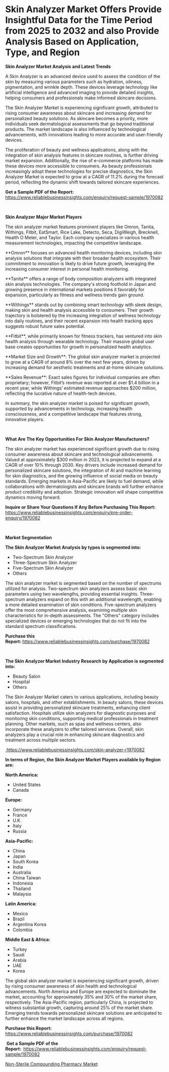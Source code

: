 <p><h1>Skin Analyzer Market Offers Provide Insightful Data for the Time Period from 2025 to 2032 and also Provide Analysis Based on Application, Type, and Region</h1></p><p><strong>Skin Analyzer Market Analysis and Latest Trends</strong></p>
<p><p>A Skin Analyzer is an advanced device used to assess the condition of the skin by measuring various parameters such as hydration, oiliness, pigmentation, and wrinkle depth. These devices leverage technology like artificial intelligence and advanced imaging to provide detailed insights, helping consumers and professionals make informed skincare decisions.</p><p>The Skin Analyzer Market is experiencing significant growth, attributed to rising consumer awareness about skincare and increasing demand for personalized beauty solutions. As skincare becomes a priority, more individuals seek dermatological assessments that go beyond traditional products. The market landscape is also influenced by technological advancements, with innovations leading to more accurate and user-friendly devices.</p><p>The proliferation of beauty and wellness applications, along with the integration of skin analysis features in skincare routines, is further driving market expansion. Additionally, the rise of e-commerce platforms has made these devices more accessible to consumers. As beauty professionals increasingly adopt these technologies for precise diagnostics, the Skin Analyzer Market is expected to grow at a CAGR of 11.2% during the forecast period, reflecting the dynamic shift towards tailored skincare experiences.</p></p>
<p><strong>Get a Sample PDF of the Report:&nbsp;</strong> <a href="https://www.reliablebusinessinsights.com/enquiry/request-sample/1970082?utm_campaign=2289&utm_medium=2&utm_source=Github&utm_content=ia&utm_term=03032025&utm_id=skin-analyzer">https://www.reliablebusinessinsights.com/enquiry/request-sample/1970082</a></p>
<p>&nbsp;</p>
<p><strong>Skin Analyzer Major Market Players</strong></p>
<p><p>The skin analyzer market features prominent players like Omron, Tanita, Withings, Fitbit, EatSmart, Rice Lake, Detecto, Seca, DigiWeigh, Brecknell, Health O Meter, and Taylor. Each company specializes in various health measurement technologies, impacting the competitive landscape.</p><p>**Omron** focuses on advanced health monitoring devices, including skin analysis solutions that integrate with their broader health ecosystem. Their commitment to innovation is likely to drive future growth, leveraging the increasing consumer interest in personal health monitoring.</p><p>**Tanita** offers a range of body composition analyzers with integrated skin analysis technologies. The company's strong foothold in Japan and growing presence in international markets positions it favorably for expansion, particularly as fitness and wellness trends gain ground.</p><p>**Withings** stands out by combining smart technology with sleek design, making skin and health analysis accessible to consumers. Their growth trajectory is bolstered by the increasing integration of wellness technology into daily routines, and their recent expansion into health tracking apps suggests robust future sales potential.</p><p>**Fitbit**, while primarily known for fitness trackers, has ventured into skin health analysis through wearable technology. Their massive global user base creates opportunities for growth in personalized health analytics.</p><p>**Market Size and Growth**: The global skin analyzer market is projected to grow at a CAGR of around 8% over the next few years, driven by increasing demand for aesthetic treatments and at-home skincare solutions. </p><p>**Sales Revenue**: Exact sales figures for individual companies are often proprietary; however, Fitbit’s revenue was reported at over $1.4 billion in a recent year, while Withings’ estimated revenue approaches $200 million, reflecting the lucrative nature of health-tech devices.</p><p>In summary, the skin analyzer market is poised for significant growth, supported by advancements in technology, increasing health consciousness, and a competitive landscape that features strong, innovative players.</p></p>
<p>&nbsp;</p>
<p><strong>What Are The Key Opportunities For Skin Analyzer Manufacturers?</strong></p>
<p><p>The skin analyzer market has experienced significant growth due to rising consumer awareness about skincare and technological advancements. Valued at approximately $300 million in 2023, it is projected to expand at a CAGR of over 10% through 2030. Key drivers include increased demand for personalized skincare solutions, the integration of AI and machine learning for skin diagnostics, and the growing influence of social media on beauty standards. Emerging markets in Asia-Pacific are likely to fuel demand, while collaborations with dermatologists and skincare brands will further enhance product credibility and adoption. Strategic innovation will shape competitive dynamics moving forward.</p></p>
<p><strong>Inquire or Share Your Questions If Any Before Purchasing This Report:</strong> <a href="https://www.reliablebusinessinsights.com/enquiry/pre-order-enquiry/1970082?utm_campaign=2289&utm_medium=2&utm_source=Github&utm_content=ia&utm_term=03032025&utm_id=skin-analyzer">https://www.reliablebusinessinsights.com/enquiry/pre-order-enquiry/1970082</a></p>
<p>&nbsp;</p>
<p><strong>Market Segmentation</strong></p>
<p><strong>The Skin Analyzer Market Analysis by types is segmented into:</strong></p>
<p><ul><li>Two-Spectrum Skin Analyzer</li><li>Three-Spectrum Skin Analyzer</li><li>Five-Spectrum Skin Analyzer</li><li>Others</li></ul></p>
<p><p>The skin analyzer market is segmented based on the number of spectrums utilized for analysis. Two-spectrum skin analyzers assess basic skin parameters using two wavelengths, providing essential insights. Three-spectrum analyzers expand on this with an additional wavelength, enabling a more detailed examination of skin conditions. Five-spectrum analyzers offer the most comprehensive analysis, examining multiple skin characteristics for in-depth assessments. The "Others" category includes specialized devices or emerging technologies that do not fit into the standard spectrum classifications.</p></p>
<p><strong>Purchase this Report:&nbsp;</strong><a href="https://www.reliablebusinessinsights.com/purchase/1970082?utm_campaign=2289&utm_medium=2&utm_source=Github&utm_content=ia&utm_term=03032025&utm_id=skin-analyzer">https://www.reliablebusinessinsights.com/purchase/1970082</a></p>
<p>&nbsp;</p>
<p><strong>The Skin Analyzer Market Industry Research by Application is segmented into:</strong></p>
<p><ul><li>Beauty Salon</li><li>Hospital</li><li>Others</li></ul></p>
<p><p>The Skin Analyzer Market caters to various applications, including beauty salons, hospitals, and other establishments. In beauty salons, these devices assist in providing personalized skincare treatments, enhancing client satisfaction. Hospitals utilize skin analyzers for diagnostic purposes and monitoring skin conditions, supporting medical professionals in treatment planning. Other markets, such as spas and wellness centers, also incorporate these analyzers to offer tailored services. Overall, skin analyzers play a crucial role in enhancing skincare diagnostics and treatment across multiple sectors.</p></p>
<p><a href="https://www.reliablebusinessinsights.com/skin-analyzer-r1970082?utm_campaign=2289&utm_medium=2&utm_source=Github&utm_content=ia&utm_term=03032025&utm_id=skin-analyzer">&nbsp;https://www.reliablebusinessinsights.com/skin-analyzer-r1970082</a></p>
<p><strong>In terms of Region, the Skin Analyzer Market Players available by Region are:</strong></p>
<p>
    <p> <strong> North America: </strong>
        <ul>
            <li>United States</li>
            <li>Canada</li>
        </ul>
        </p> 
    <p> <strong> Europe: </strong>
        <ul>
            <li>Germany</li>
            <li>France</li>
            <li>U.K.</li>
            <li>Italy</li>
            <li>Russia</li>
        </ul>
        </p> 
    <p> <strong> Asia-Pacific: </strong>
        <ul>
            <li>China</li>
            <li>Japan</li>
            <li>South Korea</li>
            <li>India</li>
            <li>Australia</li>
            <li>China Taiwan</li>
            <li>Indonesia</li>
            <li>Thailand</li>
            <li>Malaysia</li>
        </ul>
        </p> 
    <p> <strong> Latin America: </strong>
        <ul>
            <li>Mexico</li>
            <li>Brazil</li>
            <li>Argentina Korea</li>
            <li>Colombia</li>
        </ul>
        </p> 
    <p> <strong> Middle East & Africa: </strong>
        <ul>
            <li>Turkey</li>
            <li>Saudi</li>
            <li>Arabia</li>
            <li>UAE</li>
            <li>Korea</li>
        </ul>
    </p>
    </p>
<p><p>The global skin analyzer market is experiencing significant growth, driven by rising consumer awareness of skin health and technological advancements. North America and Europe are expected to dominate the market, accounting for approximately 35% and 30% of the market share, respectively. The Asia-Pacific region, particularly China, is projected to witness substantial growth, capturing around 25% of the market share. Emerging trends towards personalized skincare solutions are anticipated to further enhance the market landscape across all regions.</p></p>
<p><strong>Purchase this Report: </strong><a href="https://www.reliablebusinessinsights.com/purchase/1970082?utm_campaign=2289&utm_medium=2&utm_source=Github&utm_content=ia&utm_term=03032025&utm_id=skin-analyzer">https://www.reliablebusinessinsights.com/purchase/1970082</a></p>
<p>&nbsp;<strong>Get a Sample PDF of the Report:&nbsp;&nbsp;</strong><a href="https://www.reliablebusinessinsights.com/enquiry/request-sample/1970082?utm_campaign=2289&utm_medium=2&utm_source=Github&utm_content=ia&utm_term=03032025&utm_id=skin-analyzer">https://www.reliablebusinessinsights.com/enquiry/request-sample/1970082</a></p>
<p><strong></strong></p>
<p><p><a href="https://github.com/comasnickie/Market-Research-Report-List-1/blob/main/non-sterile-compounding-pharmacy-market.md?utm_campaign=2289&utm_medium=2&utm_source=Github&utm_content=ia&utm_term=03032025&utm_id=skin-analyzer">Non-Sterile Compounding Pharmacy Market</a></p></p>